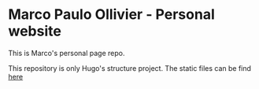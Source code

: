 # Marco Paulo Ollivier - Personal website

This is Marco's personal page repo.

This repository is only Hugo's structure project.
The static files can be find [here](https://github.com/marcopollivier/marcopollivier.hugo)
